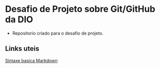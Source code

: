 # Desafio de Projeto sobre Git/GitHub da DIO
- Repositorio criado para o desafio de projeto.

## Links uteis
[Sintaxe basica Markdown](https://www.markdownguide.org/basic-sintax/)

